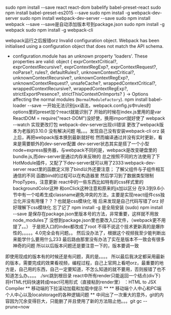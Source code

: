 sudo npm install --save react react-dom babelify babel-preset-react
sudo npm install babel-preset-es2015 --save
sudo npm install -g webpack-dev-server
sudo npm install webpack-dev-server --save
sudo npm install webpack --save
--save是自动添加版本号到package.json
sudo npm install -g webpack
sudo npm install -g webpack-cli

webpack运行之后报错orz
Invalid configuration object. Webpack has been initialised using a configuration object that does not match the API schema.
 - configuration.module has an unknown property 'loaders'. These properties are valid:
   object { exprContextCritical?, exprContextRecursive?, exprContextRegExp?, exprContextRequest?, noParse?, rules?, defaultRules?, unknownContextCritical?, unknownContextRecursive?, unknownContextRegExp?, unknownContextRequest?, unsafeCache?, wrappedContextCritical?, wrappedContextRecursive?, wrappedContextRegExp?, strictExportPresence?, strictThisContextOnImports? }
   -> Options affecting the normal modules (`NormalModuleFactory`).
npm install babel-loader --save
一开始无法识别jsx语法，webpack.config.js中rules的options里的preset加个react就能识别了
开始的时候在index.js里用的是var ReactDOM = require("react-DOM")没好使，换用import就好使了
webpack --watch 实现更改打包
webpack-dev-server出现cli错误
更改了webpack版本为老版的3.10.0 没有解决问题
哦。。。发现自己没有安装webpack-cli orz
装上后，再把webpack版本换到最新就好啦
然而编译通过并没有实时更新，看来是需要额外的dev-server配置
dev-server状态其实是搭了一个小型node+express服务器，与webpack不同的是，webpack是改变硬盘里的bundle.js,而dev-server是通过内存来反映的
总之按照不同的方法使用了下HotModule插件，又配了下dev-server就可以用了2333:webpack-dev-server
react里的函数定义除了bind以外还要注意；
了解父组件与子组件相互通信的不同
函数bind的过程可以在构造器里
然后学习到了数据类型限制PropTypes，注意更新
react中的一些东西比如特有的css样式里的backgroundColor这种
和onClick这种注意和原来的js加以区分
在9.3到9.6小节中有一个哈希生成classname避免冲突的方法，主要是实现react组件css独立化并没有用懂？？？也就是css模块化
哦 后来发现是自己代码写错了orz 好好理解下css模块化
忘了记了 npm install -g 是全局安装
(sudo) npm install --save 是保存在package.json里版本号的方法，非常重要，这样就不用放node_modules了
没想到package.json里也要改入口文件，（webpack更不用提了。。）
于是把入口的index都改成了root
不得不说这个技术更新真的是爆炸性的。。。。。4.0完全会有问题。。
然后没办法了，根据这个视频我至少能判断出来能学什么要用什么233
最后路由那里没有办法了实在是版本不一致会有很多神奇的问题
所以以后版本问题还是要注意一下的，版本要调一致

即使用现成的版本有的时候还是有问题，真的是。。。。
所以最后我决定都采用最新的版本，需要完成的效果看视频，编程过程，自己上官网上看吧orz，最重要的地方是，自己用的东西，自己一定要知道，不怎么知道的就不要用，否则报错了也不知道怎么办。。。。
./src跳到根目录
react中所有render只能返回一个结点(div下)
将HTML代码快速转成react可用形式（直接粘到render里） ：HTML to JSX Compiler
** 移动端的下拉滚动加载和加载中提示 **
** 移动端个人中心和PC端个人中心以及localstorage的各种逻辑问题 **
中间出了一次重大的意外，git的内容因为冗余变得巨大，只能删了并且使用了新的方法阻止他。。。git gc --prune=now